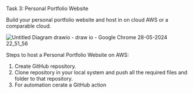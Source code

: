 Task 3: Personal Portfolio Website 

Build your personal portfolio website and host in on cloud AWS or a 
comparable cloud.



![Untitled Diagram drawio - draw io - Google Chrome 28-05-2024 22_51_56](https://github.com/Yash03032002/MyProjects/assets/151602561/b6ede7c6-3896-4a35-bf5d-ae886993418a)

Steps to host a Personal Portfolio Website on AWS:
1. Create GitHub repository.
2. Clone repository in your local system and push all the required files and folder to that repository.
3. For automation cerate a GitHub action    
